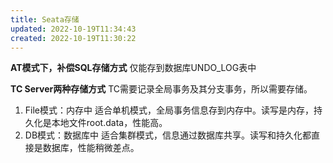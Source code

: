 ```yaml
---
title: Seata存储
updated: 2022-10-19T11:34:43
created: 2022-10-19T11:30:22
---
```


**AT模式下，补偿SQL存储方式**
仅能存到数据库UNDO_LOG表中

**TC Server两种存储方式**
TC需要记录全局事务及其分支事务，所以需要存储。
1.  File模式：内存中
适合单机模式，全局事务信息存到内存中。读写是内存，持久化是本地文件root.data，性能高。
1.  DB模式：数据库中
适合集群模式，信息通过数据库共享。读写和持久化都直接是数据库，性能稍微差点。
